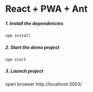 # React + PWA + Ant

##### 1. Install the dependencies
```bash
npm install
```

##### 2. Start the demo project
```bash
npm start
```

##### 3. Launch project

open browser http://localhost:3003/
